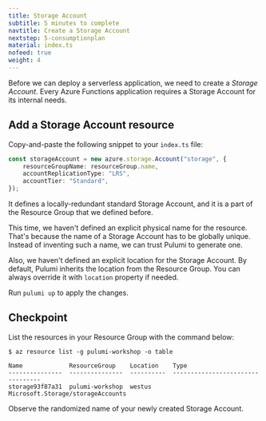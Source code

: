 ```yaml
---
title: Storage Account
subtitle: 5 minutes to complete
navtitle: Create a Storage Account
nextstep: 5-consumptionplan
material: index.ts
nofeed: true
weight: 4
---
```


Before we can deploy a serverless application, we need to create a *Storage Account*. Every Azure Functions application requires a Storage Account for its internal needs.

## Add a Storage Account resource

Copy-and-paste the following snippet to your `index.ts` file:

``` ts
const storageAccount = new azure.storage.Account("storage", {
    resourceGroupName: resourceGroup.name,
    accountReplicationType: "LRS",
    accountTier: "Standard",
});
```

It defines a locally-redundant standard Storage Account, and it is a part of the Resource Group that we defined before.

This time, we haven't defined an explicit physical name for the resource. That's because the name of a Storage Account has to be globally unique. Instead of inventing such a name, we can trust Pulumi to generate one.

Also, we haven't defined an explicit location for the Storage Account. By default, Pulumi inherits the location from the Resource Group. You can always override it with `location` property if needed.

Run `pulumi up` to apply the changes.

## Checkpoint

List the resources in your Resource Group with the command below:

```
$ az resource list -g pulumi-workshop -o table

Name             ResourceGroup    Location    Type
---------------  ---------------  ----------  ---------------------------------
storage93f87a31  pulumi-workshop  westus      Microsoft.Storage/storageAccounts
```

Observe the randomized name of your newly created Storage Account.
